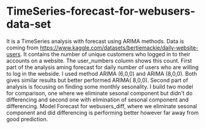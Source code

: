 # TimeSeries-forecast-for-webusers-data-set
It is a TimeSeries analysis with forecast using ARIMA methods.
Data is coming from https://www.kaggle.com/datasets/bertiemackie/daily-website-users. It contains the number of unique customers who logged in to their accounts on a website. The user_numbers column shows this count. 
First part of the analysis aming forecast for daily number of users who are willing to log in the webside. I used method ARIMA (6,0,0) and ARIMA (8,0,0). Both gives similar results but better performed ARIMA( 8,0,0).
Second part of analysis is focusing on finding some monthly sesonality. I build two model for comparison, one where we eliminate sesonal component but didn't do differencing and second one with elimination of sesonal component and differencing. Model Forecast for webusers_diff, where we eliminate sesonal component and did differencing is performing better however far away from good prediction.
